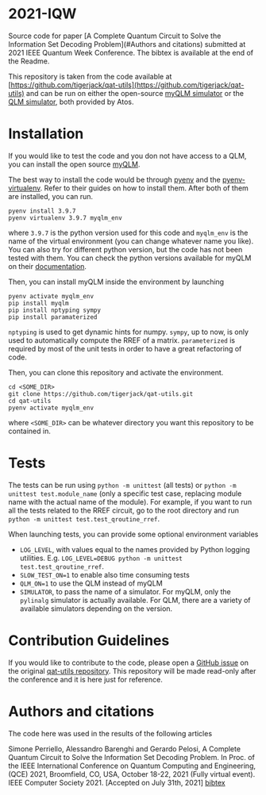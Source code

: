 # 2021-IQW
Source code for paper [A Complete Quantum Circuit to Solve the Information Set
Decoding Problem](#Authors and citations) submitted at 2021 IEEE Quantum Week
Conference. The bibtex is available at the end of the Readme.

This repository is taken from the code available at
[https://github.com/tigerjack/qat-utils](https://github.com/tigerjack/qat-utils)
and can be run on either the open-source [myQLM
simulator](https://github.com/myQLM) or the [QLM
simulator](https://atos.net/en/solutions/quantum-learning-machine), both
provided by Atos.

# Installation #
If you would like to test the code and you don not have access to a QLM, you can
install the open source
[myQLM](https://myqlm.github.io/myqlm_specific/install.html).

The best way to install the code would be through
[pyenv](https://github.com/pyenv/pyenv) and the
[pyenv-virtualenv](https://github.com/pyenv/pyenv-virtualenv). Refer to their
guides on how to install them. After both of them are installed, you can run.

```
pyenv install 3.9.7
pyenv virtualenv 3.9.7 myqlm_env
```

where `3.9.7` is the python version used for this code and `myqlm_env` is the
name of the virtual environment (you can change whatever name you like). You can
also try for different python version, but the code has not been tested with
them. You can check the python versions available for myQLM on their
[documentation](https://myqlm.github.io/myqlm_specific/install.html).

Then, you can install myQLM inside the environment by launching

```
pyenv activate myqlm_env
pip install myqlm
pip install nptyping sympy
pip install paramaterized
```

`nptyping` is used to get dynamic hints for numpy. `sympy`, up to now, is only
used to automatically compute the RREF of a matrix. `parameterized` is required
by most of the unit tests in order to have a great refactoring of code.

Then, you can clone this repository and activate the environment.

```
cd <SOME_DIR>
git clone https://github.com/tigerjack/qat-utils.git
cd qat-utils
pyenv activate myqlm_env
```

where `<SOME_DIR>` can be whatever directory you want this repository to be
contained in.


# Tests #
The tests can be run using `python -m unittest` (all tests) or `python -m
unittest test.module_name` (only a specific test case, replacing module name
with the actual name of the module). For example, if you want to run all the
tests related to the RREF circuit, go to the root directory and run `python -m
unittest test.test_qroutine_rref`.

When launching tests, you can provide some optional environment variables

  * `LOG_LEVEL`, with values equal to the names provided by Python logging
utilities. E.g. `LOG_LEVEL=DEBUG python -m unittest test.test_qroutine_rref`.
  * `SLOW_TEST_ON=1` to enable also time consuming tests 
  * `QLM_ON=1` to use the QLM instead of myQLM
  * `SIMULATOR`, to pass the name of a simulator. For myQLM, only the `pylinalg`
    simulator is actually available. For QLM, there are a variety of available
    simulators depending on the version.


# Contribution Guidelines #
If you would like to contribute to the code, please open a [GitHub
issue](https://github.com/tigerjack/qat-utils/issues) on the original [qat-utils
repository](https://github.com/tigerjack/qat-utils). This repository will be
made read-only after the conference and it is here just for reference.

# Authors and citations #
The code here was used in the results of the following articles

Simone Perriello, Alessandro Barenghi and Gerardo Pelosi,
A Complete Quantum Circuit to Solve the Information Set Decoding Problem.
In Proc. of the IEEE International Conference on Quantum Computing and Engineering,
(QCE) 2021, Broomfield, CO, USA, October 18-22, 2021 (Fully virtual event).
IEEE Computer Society 2021.
[Accepted on July 31th, 2021]
 [bibtex](/bibtex.bib)
